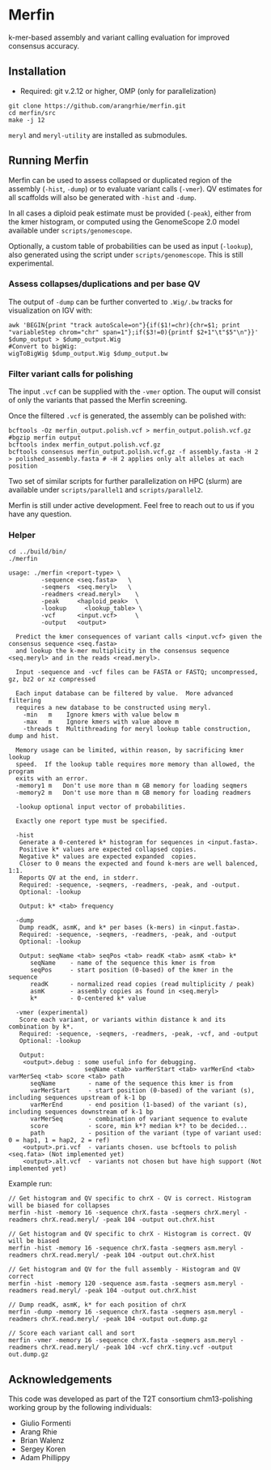 # Merfin

k-mer-based assembly and variant calling evaluation for improved consensus accuracy.

## Installation

* Required: git v.2.12 or higher, OMP (only for parallelization)

```
git clone https://github.com/arangrhie/merfin.git
cd merfin/src
make -j 12
```

`meryl` and `meryl-utility` are installed as submodules.

## Running Merfin

Merfin can be used to assess collapsed or duplicated region of the assembly (`-hist`, `-dump`) or to evaluate variant calls (`-vmer`). QV estimates for all scaffolds will also be generated with `-hist` and `-dump`.

In all cases a diploid peak estimate must be provided (`-peak`), either from the kmer histogram, or computed using the GenomeScope 2.0 model available under `scripts/genomescope`. 

Optionally, a custom table of probabilities can be used as input (`-lookup`), also generated using the script under `scripts/genomescope`. This is still experimental.

### Assess collapses/duplications and per base QV ###

The output of `-dump` can be further converted to `.Wig/.bw` tracks for visualization on IGV with:

```
awk 'BEGIN{print "track autoScale=on"}{if($1!=chr){chr=$1; print "variableStep chrom="chr" span=1"};if($3!=0){printf $2+1"\t"$5"\n"}}' $dump_output > $dump_output.Wig
#Convert to bigWig:
wigToBigWig $dump_output.Wig $dump_output.bw
```

### Filter variant calls for polishing ###

The input `.vcf` can be supplied with the `-vmer` option. The ouput will consist of only the variants that passed the Merfin screening.

Once the filtered `.vcf` is generated, the assembly can be polished with:

```
bcftools -Oz merfin_output.polish.vcf > merfin_output.polish.vcf.gz #bgzip merfin output
bcftools index merfin_output.polish.vcf.gz
bcftools consensus merfin_output.polish.vcf.gz -f assembly.fasta -H 2 > polished_assembly.fasta # -H 2 applies only alt alleles at each position

```

Two set of similar scripts for further parallelization on HPC (slurm) are available under `scripts/parallel1` and `scripts/parallel2`.

Merfin is still under active development. Feel free to reach out to us if you have any question.

### Helper ###

```
cd ../build/bin/
./merfin

usage: ./merfin <report-type> \
         -sequence <seq.fasta>   \
         -seqmers  <seq.meryl>   \
         -readmers <read.meryl>    \
         -peak     <haploid_peak>  \
		 -lookup     <lookup_table> \
         -vcf      <input.vcf>     \
         -output   <output>        

  Predict the kmer consequences of variant calls <input.vcf> given the consensus sequence <seq.fasta>
  and lookup the k-mer multiplicity in the consensus sequence <seq.meryl> and in the reads <read.meryl>.

  Input -sequence and -vcf files can be FASTA or FASTQ; uncompressed, gz, bz2 or xz compressed

  Each input database can be filtered by value.  More advanced filtering
  requires a new database to be constructed using meryl.
    -min   m    Ignore kmers with value below m
    -max   m    Ignore kmers with value above m
    -threads t  Multithreading for meryl lookup table construction, dump and hist.

  Memory usage can be limited, within reason, by sacrificing kmer lookup
  speed.  If the lookup table requires more memory than allowed, the program
  exits with an error.
  -memory1 m   Don't use more than m GB memory for loading seqmers
  -memory2 m   Don't use more than m GB memory for loading readmers
    
  -lookup optional input vector of probabilities.

  Exactly one report type must be specified.

  -hist
   Generate a 0-centered k* histogram for sequences in <input.fasta>.
   Positive k* values are expected collapsed copies.
   Negative k* values are expected expanded  copies.
   Closer to 0 means the expected and found k-mers are well balenced, 1:1.
   Reports QV at the end, in stderr.
   Required: -sequence, -seqmers, -readmers, -peak, and -output.
   Optional: -lookup

   Output: k* <tab> frequency

  -dump
   Dump readK, asmK, and k* per bases (k-mers) in <input.fasta>.
   Required: -sequence, -seqmers, -readmers, -peak, and -output
   Optional: -lookup

   Output: seqName <tab> seqPos <tab> readK <tab> asmK <tab> k*
      seqName    - name of the sequence this kmer is from
      seqPos     - start position (0-based) of the kmer in the sequence
      readK      - normalized read copies (read multiplicity / peak)
      asmK       - assembly copies as found in <seq.meryl>
      k*         - 0-centered k* value

  -vmer (experimental)
   Score each variant, or variants within distance k and its combination by k*.
   Required: -sequence, -seqmers, -readmers, -peak, -vcf, and -output
   Optional: -lookup

   Output:
    <output>.debug : some useful info for debugging.
                     seqName <tab> varMerStart <tab> varMerEnd <tab> varMerSeq <tab> score <tab> path
      seqName         - name of the sequence this kmer is from
      varMerStart     - start position (0-based) of the variant (s), including sequences upstream of k-1 bp
      varMerEnd       - end position (1-based) of the variant (s), including sequences downstream of k-1 bp
      varMerSeq       - combination of variant sequence to evalute
      score           - score, min k*? median k*? to be decided...
      path            - position of the variant (type of variant used: 0 = hap1, 1 = hap2, 2 = ref)
    <output>.pri.vcf  - variants chosen. use bcftools to polish <seq.fata> (Not implemented yet)
    <output>.alt.vcf  - variants not chosen but have high support (Not implemented yet)
```

Example run:
```
// Get histogram and QV specific to chrX - QV is correct. Histogram will be biased for collapses
merfin -hist -memory 16 -sequence chrX.fasta -seqmers chrX.meryl -readmers chrX.read.meryl/ -peak 104 -output out.chrX.hist

// Get histogram and QV specific to chrX - Histogram is correct. QV will be biased
merfin -hist -memory 16 -sequence chrX.fasta -seqmers asm.meryl -readmers chrX.read.meryl/ -peak 104 -output out.chrX.hist

// Get histogram and QV for the full assembly - Histogram and QV correct
merfin -hist -memory 120 -sequence asm.fasta -seqmers asm.meryl -readmers read.meryl/ -peak 104 -output out.chrX.hist

// Dump readK, asmK, k* for each position of chrX
merfin -dump -memory 16 -sequence chrX.fasta -seqmers asm.meryl -readmers chrX.read.meryl/ -peak 104 -output out.dump.gz

// Score each variant call and sort
merfin -vmer -memory 16 -sequence chrX.fasta -seqmers asm.meryl -readmers chrX.read.meryl/ -peak 104 -vcf chrX.tiny.vcf -output out.dump.gz
```

## Acknowledgements
This code was developed as part of the T2T consortium chm13-polishing working group by the following individuals:
* Giulio Formenti
* Arang Rhie
* Brian Walenz
* Sergey Koren
* Adam Phillippy
